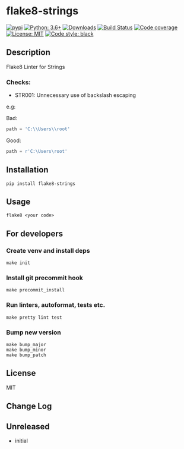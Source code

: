 # flake8-strings

[![pypi](https://badge.fury.io/py/flake8-strings.svg)](https://pypi.org/project/flake8-strings)
[![Python: 3.6+](https://img.shields.io/badge/Python-3.6+-blue.svg)](https://pypi.org/project/flake8-strings)
[![Downloads](https://img.shields.io/pypi/dm/flake8-strings.svg)](https://pypistats.org/packages/flake8-strings)
[![Build Status](https://travis-ci.org/d1618033/flake8-strings.svg?branch=master)](https://travis-ci.org/d1618033/flake8-strings)
[![Code coverage](https://codecov.io/gh/d1618033/flake8-strings/branch/master/graph/badge.svg)](https://codecov.io/gh/d1618033/flake8-strings)
[![License: MIT](https://img.shields.io/badge/License-MIT-green.svg)](https://en.wikipedia.org/wiki/MIT_License)
[![Code style: black](https://img.shields.io/badge/code%20style-black-000000.svg)](https://github.com/ambv/black)

## Description

Flake8 Linter for Strings


### Checks:


* STR001: Unnecessary use of backslash escaping 

e.g: 

Bad:

```python
path = 'C:\\Users\\root'
```

Good:

```python
path = r'C:\Users\root'
```


## Installation

    pip install flake8-strings

## Usage

`flake8 <your code>`

## For developers

### Create venv and install deps

    make init

### Install git precommit hook

    make precommit_install

### Run linters, autoformat, tests etc.

    make pretty lint test

### Bump new version

    make bump_major
    make bump_minor
    make bump_patch

## License

MIT

## Change Log

Unreleased
-----

* initial
